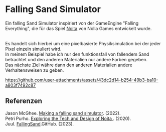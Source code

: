 # Falling Sand Simulator
Ein falling Sand Simulator inspiriert von der GameEngine "Falling Everything", die für das Spiel [Noita](https://de.wikipedia.org/wiki/Noita_(Computerspiel)) von Nolla Games entwickelt wurde. <br> <br>

Es handelt sich hierbei um eine pixelbasierte Physiksimulation bei der jeder Pixel einzeln simuliert wird. <br>
In meinem Beispiel habe ich nur den funktionsfall von fallendem Sand betrachtet und den anderen Materialien nur andere Farben gegeben. <br>
Das nächste Ziel währe dann den anderen Materialien andere Verhaltensweisen zu geben.

https://github.com/user-attachments/assets/43dc2d14-b254-49b3-ba10-a803f7492c87

## Referenzen
Jason McGhee. [Making a falling sand simulator](https://jason.today/falling-sand). (2022). <br>
Petri Purho. [Exploring the Tech and Design of Noita ](https://www.youtube.com/watch?v=prXuyMCgbTc&t=322s). (2020). <br>
Juul. [FallingSand](https://github.com/JuulH/FallingSand).GitHub. (2023). <br>
